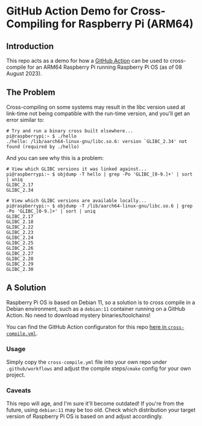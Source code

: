 # GitHub Action Demo for Cross-Compiling for Raspberry Pi (ARM64)

## Introduction

This repo acts as a demo for how a [GitHub
Action](https://github.com/dp0/action-raspberry-pi-cross-compile/actions/workflows/cross-compile.yml)
can be used to cross-compile for an ARM64 Raspberry Pi running Raspberry Pi OS
(as of 08 August 2023).

## The Problem

Cross-compiling on some systems may result in the libc version used at
link-time not being compatible with the run-time version, and
you'll get an error similar to:

```
# Try and run a binary cross built elsewhere...
pi@raspberrypi:~ $ ./hello
./hello: /lib/aarch64-linux-gnu/libc.so.6: version `GLIBC_2.34' not found (required by ./hello)
```

And you can see why this is a problem:

```
# View which GLIBC versions it was linked against...
pi@raspberrypi:~ $ objdump -T hello | grep -Po 'GLIBC_[0-9.]+' | sort | uniq
GLIBC_2.17
GLIBC_2.34

# View which GLIBC versions are available locally...
pi@raspberrypi:~ $ objdump -T /lib/aarch64-linux-gnu/libc.so.6 | grep -Po 'GLIBC_[0-9.]+' | sort | uniq
GLIBC_2.17
GLIBC_2.18
GLIBC_2.22
GLIBC_2.23
GLIBC_2.24
GLIBC_2.25
GLIBC_2.26
GLIBC_2.27
GLIBC_2.28
GLIBC_2.29
GLIBC_2.30
```

## A Solution

Raspberry Pi OS is based on Debian 11, so a solution is to cross compile in a
Debian environment, such as a `debian:11` container running on a GitHub Action.
No need to download mystery binaries/toolchains!

You can find the GitHub Action configuraton for this repo
[here in `cross-compile.yml`](https://github.com/dp0/action-raspberry-pi-cross-compile/blob/action/.github/workflows/cross-compile.yml).

### Usage

Simply copy the `cross-compile.yml` file into your own repo under
`.github/workflows` and adjust the compile steps/`cmake` config for your own
project.

### Caveats

This repo will age, and I'm sure it'll become outdated! If you're from the
future, using `debian:11` may be too old. Check which distribution your target
version of Raspberry Pi OS is based on and adjust accordingly.
